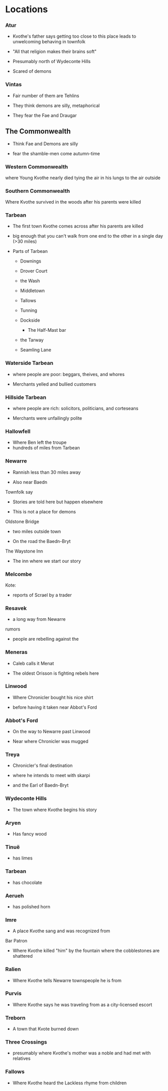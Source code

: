 # Locations

### Atur

* Kvothe's father says getting too close to this place leads to unwelcoming behaving in townfolk

* "All that religion makes their brains soft"

* Presumably north of Wydeconte Hills

* Scared of demons


### Vintas

* Fair number of them are Tehlins

* They think demons are silly, metaphorical

* They fear the Fae and Draugar


## The Commonwealth

* Think Fae and Demons are silly

* fear the shamble-men come autumn-time


### Western Commonwealth

where Young Kvothe nearly died tying the air in his lungs to the air outside

### Southern Commonwealth

Where Kvothe survived in the woods after his parents were killed

### Tarbean

* The first town Kvothe comes across after his parents are killed

* big enough that you can't walk from one end to the other in a single day \(&gt;30 miles\)

* Parts of Tarbean

  * Downings

  * Drover Court

  * the Wash

  * Middletown

  * Tallows

  * Tunning

  * Dockside

    * The Half-Mast bar

  * the Tarway

  * Seamling Lane



### Waterside Tarbean

* where people are poor: beggars, theives, and whores

* Merchants yelled and bullied customers


### Hillside Tarbean

* where people are rich: solicitors, politicians, and corteseans

* Merchants were unfailingly polite


### Hallowfell

* Where Ben left the troupe
* hundreds of miles from Tarbean

### **N**ewarre

* Rannish less than 30 miles away

* Also near Baedn


Townfolk say

* Stories are told here but happen elsewhere

* This is not a place for demons


Oldstone Bridge

* two miles outside town

* On the road the Baedn-Bryt


The Waystone Inn

* The inn where we start our story

### Melcombe

Kote:

* reports of Scrael by a trader

### Resavek

* a long way from Newarre

rumors

* people are rebelling against the

### Meneras

* Caleb calls it Menat

* The oldest Orisson is fighting rebels here


### Linwood

* Where Chronicler bought his nice shirt

* before having it taken near Abbot's Ford


### Abbot's Ford

* On the way to Newarre past Linwood

* Near where Chronicler was mugged


### Treya

* Chronicler's final destination

* where he intends to meet with skarpi

* and the Earl of Baedn-Bryt


### Wydeconte Hills

* The town where Kvothe begins his story

### Aryen

* Has fancy wood

### Tinuë

* has limes

### Tarbean

* has chocolate

### Aerueh

* has polished horn

### **Im**re

* A place Kvothe sang and was recognized from

Bar Patron

* Where Kvothe killed "him" by the fountain where the cobblestones are shattered

### Ralien

* Where Kvothe tells Newarre townspeople he is from

### Purvis

* Where Kvothe says he was traveling from as a city-licensed escort

### Treborn

* A town that Kvote burned down

### Three Crossings

* presumably where Kvothe's mother was a noble and had met with relatives

### Fallows

* Where Kvothe heard the Lackless rhyme from children

